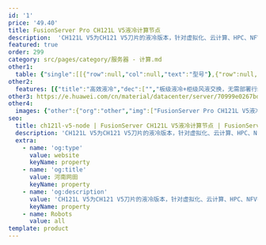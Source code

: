 ```yaml
---
id: '1'
price: '49.40'
title: FusionServer Pro CH121L V5液冷计算节点
description:  'CH121L V5为CH121 V5刀片的液冷版本，针对虚拟化、云计算、HPC、NFV等业务需求进行优化设计，具有高密度计算能力和超大内存容量，可支持全系列CPU(最高功耗达205W)，提供24个DDR4 DIMM插槽，并支持2个2.5寸硬盘或4个M.2 SSD存储。'
featured: true
order: 299
category: src/pages/category/服务器 - 计算.md
other1: 
  table: {"single":[[{"row":null,"col":null,"text":"型号"},{"row":null,"col":null,"text":"CH121L V5"}],[{"row":null,"col":null,"text":"形态"},{"row":null,"col":null,"text":"半宽单槽2路液冷刀片服务器"}],[{"row":null,"col":null,"text":"处理器"},{"row":null,"col":null,"text":"1/2个处理器，最高支持205W"}],[{"row":null,"col":null,"text":"内存"},{"row":null,"col":null,"text":"24个DDR4 DIMM插槽，最高2666MT/s，最大支持3TB"}],[{"row":null,"col":null,"text":"本地存储"},{"row":null,"col":null,"text":"2个2.5英寸SSD、SAS或SATA硬盘，支持NVMe SSD盘\n或最多支持4个M.2 SSD（SATA接口），支持单个热插拔"}],[{"row":null,"col":null,"text":"RAID支持"},{"row":null,"col":null,"text":"2个2.5英寸SSD、SAS或SATA硬盘支持RAID 0、1，\n4个M.2 SSD支持Raid0、1、10、5、6"}],[{"row":null,"col":null,"text":"PCIe扩展"},{"row":null,"col":null,"text":"支持扩展2个MEZZ扣卡 (x16)"}],[{"row":null,"col":null,"text":"操作系统支持"},{"row":null,"col":null,"text":"Microsoft Windows Server 2008/2012\nRed Hat Enterprise Linux\nSUSE Linux Enterprise Server\nCitrix XenServer\nVMware ESX\nHuawei FusionSphere"}],[{"row":null,"col":null,"text":"工作温度"},{"row":null,"col":null,"text":"5ºC-40ºC（符合ASHRAE CLASS A3标准）"}],[{"row":null,"col":null,"text":"尺寸(宽x深x高)"},{"row":null,"col":null,"text":"215mm×525mm×60.46mm"}]]}
other2:
  features: [{"title":"高效液冷","dec":["","板级液冷+柜级风液交换，无需部署行级空调及其冷水机组，冷却PUE ≤ 1.1，冷却能耗降低90%。",""]},{"title":"高性能","dec":["","单CPU最高支持28个计算核心，提供24个DIMM插槽，支持高达3TB DDR4内存，并支持4个M.2 SSD存储和标准PCIe扩展插槽，业务加速随心所需。",""]},{"title":"智能管理","dec":["","全生命周期智能运维，大幅提升部署及运维效率；标准化开放接口，支持Restful接口和IPMI V2.0规范，易于第三方管理软件无缝集成。",""]}]
other3: https://e.huawei.com/cn/material/datacenter/server/70999e0267bd4e46993e5f5a858fb6c5
other4:
  images: {"other":{"org":"other","img":["FusionServer Pro CH121L V5液冷计算节点.webp"]}}
seo:
  title: ch121l-v5-node | FusionServer CH121L V5液冷计算节点 | FusionServer刀片服务器 | FusionServer Pro智能服务器 | 服务器 - 计算 | 数据中心
  description: 'CH121L V5为CH121 V5刀片的液冷版本，针对虚拟化、云计算、HPC、NFV等业务需求进行优化设计，具有高密度计算能力和超大内存容量，可支持全系列CPU(最高功耗达205W)，提供24个DDR4 DIMM插槽，并支持2个2.5寸硬盘或4个M.2 SSD存储。'
  extra:
    - name: 'og:type'
      value: website
      keyName: property
    - name: 'og:title'
      value: 河南网田
      keyName: property
    - name: 'og:description'
      value: 'CH121L V5为CH121 V5刀片的液冷版本，针对虚拟化、云计算、HPC、NFV等业务需求进行优化设计，具有高密度计算能力和超大内存容量，可支持全系列CPU(最高功耗达205W)，提供24个DDR4 DIMM插槽，并支持2个2.5寸硬盘或4个M.2 SSD存储。'
      keyName: property
    - name: Robots
      value: all
template: product
---
```

